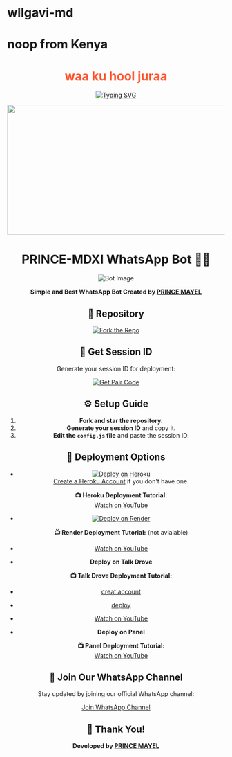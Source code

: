 # wllgavi-md
# noop from Kenya
<h1 align="center" style="color:#FF5733;">waa ku hool juraa</h1>
<div align="center">
<a href="https://git.io/typing-svg"><img src="https://readme-typing-svg.demolab.com?font=Ribeye&size=50&pause=1000&color=0000FF&center=true&width=910&height=100&lines=hacker+wllgavi-MD;Multi+Device+Whatsapp+Bot-by-wllgavii;" alt="Typing SVG" /></a>

<p align="center">
  <img src="https://files.catbox.moe/9si4ft.png" width="700" height="300"/>
</p>

# PRINCE-MDXI WhatsApp Bot 🌝💚

![Bot Image](https://files.catbox.moe/kzfne8.jpeg)

**Simple and Best WhatsApp Bot Created by [PRINCE MAYEL](https://github.com/mayelprince)**

## 🔗 Repository

[![Fork the Repo](https://img.shields.io/badge/Fork%20Repo-blue?style=for-the-badge)](https://github.com/mayelprince/PRINCE-MDXI/fork)

## 🔑 Get Session ID

Generate your session ID for deployment:

[![Get Pair Code](https://img.shields.io/badge/%F0%9F%9A%80%20GET%20PAIR%20CODE%20WEB-ffcc00?style=for-the-badge)](https://hackergaviweb.onrender.com)

## ⚙️ Setup Guide

1. **Fork and star the repository.**
2. **Generate your session ID** and copy it.
3. **Edit the `config.js` file** and paste the session ID.

## 🚀 Deployment Options

- [![Deploy on Heroku](https://www.herokucdn.com/deploy/button.svg)](https://dashboard.heroku.com/new?template=https%3A%2F%2Fgithub.com%2Fmayelprince%2FPRINCE-MDXI)  
  [Create a Heroku Account](https://signup.heroku.com/) if you don't have one.
  
  **📺 Heroku Deployment Tutorial:**  
  [Watch on YouTube](https://www.youtube.com/@princetech11)

- [![Deploy on Render](https://render.com/images/deploy-to-render-button.svg)](https://render.com/deploy?repo=https://github.com/mayelprince/PRINCE-MDXI.git)
  
  **📺 Render Deployment Tutorial:**  (not avialable)
  
-  [Watch on YouTube](https://www.youtube.com/@princetech11)

- **Deploy on Talk Drove**  
  
  **📺 Talk Drove Deployment Tutorial:**
-  [creat account](https://host.talkdrove.com/auth/signup?ref=74F6235511)


-  [deploy](https://host.talkdrove.com/auth/signup?ref=74F6235511)

  
-  [Watch on YouTube](https://www.youtube.com/@princetech11)

- **Deploy on Panel**
  
  **📺 Panel Deployment Tutorial:**  
  [Watch on YouTube](https://www.youtube.com/@princetech11)

## 📢 Join Our WhatsApp Channel

Stay updated by joining our official WhatsApp channel:

[Join WhatsApp Channel](https://whatsapp.com/channel/0029Vakd0RY35fLr1MUiwO3O)

## 🙏 Thank You!

**Developed by [PRINCE MAYEL](https://github.com/mayelprince)**
